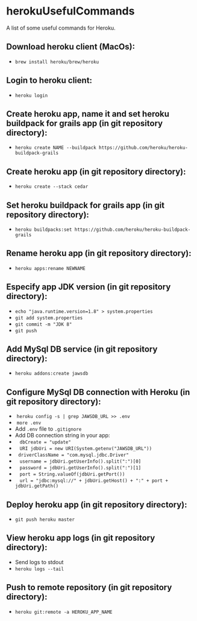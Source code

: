 # herokuUsefulCommands
A list of some useful commands for Heroku.

## Download heroku client (MacOs): 
- `brew install heroku/brew/heroku`

## Login to heroku client: 
- `heroku login`

## Create heroku app, name it and set heroku buildpack for grails app (in git repository directory):
- `heroku create NAME --buildpack https://github.com/heroku/heroku-buildpack-grails`

## Create heroku app (in git repository directory): 
- `heroku create --stack cedar`

## Set heroku buildpack for grails app (in git repository directory): 
- `heroku buildpacks:set https://github.com/heroku/heroku-buildpack-grails`

## Rename heroku app (in git repository directory):
- `heroku apps:rename NEWNAME`

## Especify app JDK version (in git repository directory):
- `echo "java.runtime.version=1.8" > system.properties`
- `git add system.properties`
- `git commit -m "JDK 8"`
- `git push`

## Add MySql DB service (in git repository directory): 
- `heroku addons:create jawsdb`

## Configure MySql DB connection with Heroku (in git repository directory): 
-  `heroku config -s | grep JAWSDB_URL >> .env`
-  `more .env`
-  Add `.env` file to `.gitignore`
-  Add DB connection string in your app: 
-    `dbCreate = "update"`
-    `URI jdbUri = new URI(System.getenv("JAWSDB_URL"))`
-    `driverClassName = "com.mysql.jdbc.Driver"`
-    `username = jdbUri.getUserInfo().split(":")[0]`
-    `password = jdbUri.getUserInfo().split(":")[1]`
-    `port = String.valueOf(jdbUri.getPort())`
-    `url = "jdbc:mysql://" + jdbUri.getHost() + ":" + port + jdbUri.getPath()`

## Deploy heroku app (in git repository directory): 
- `git push heroku master`

## View heroku app logs (in git repository directory): 
- Send logs to stdout
- `heroku logs --tail`

## Push to remote repository (in git repository directory):
- `heroku git:remote -a HEROKU_APP_NAME`
